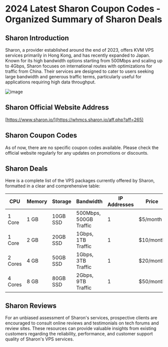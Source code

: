 # 2024 Latest Sharon Coupon Codes - Organized Summary of Sharon Deals

## Sharon Introduction
Sharon, a provider established around the end of 2023, offers KVM VPS services primarily in Hong Kong, and has recently expanded to Japan. Known for its high bandwidth options starting from 500Mbps and scaling up to 4Gbps, Sharon focuses on international routes with optimizations for traffic from China. Their services are designed to cater to users seeking large bandwidth and generous traffic terms, particularly useful for applications requiring high data throughput.

![image](https://github.com/liedowvbe/Sharon/assets/167665298/35900b23-b0fb-44e5-bf5d-a94ce117ff03)

## Sharon Official Website Address
[https://www.sharon.io/](https://whmcs.sharon.io/aff.php?aff=265)

## Sharon Coupon Codes
As of now, there are no specific coupon codes available. Please check the official website regularly for any updates on promotions or discounts.

## Sharon Deals
Here is a complete list of the VPS packages currently offered by Sharon, formatted in a clear and comprehensive table:

| CPU  | Memory | Storage | Bandwidth              | IP Addresses | Price  | Link                                                          |
|------|--------|---------|------------------------|--------------|--------|---------------------------------------------------------------|
| 1 Core | 1 GB   | 10GB SSD | 500Mbps, 500GB Traffic | 1            | $5/month | [Purchase](https://whmcs.sharon.io/aff.php?aff=265&pid=25) |
| 1 Core | 2 GB   | 20GB SSD | 1Gbps, 1TB Traffic     | 1            | $10/month | [Purchase](https://whmcs.sharon.io/aff.php?aff=265&pid=27) |
| 2 Cores | 4 GB   | 50GB SSD | 1Gbps, 3TB Traffic     | 1            | $20/month | [Purchase](https://whmcs.sharon.io/aff.php?aff=265&pid=29) |
| 4 Cores | 8 GB   | 80GB SSD | 2Gbps, 9TB Traffic     | 1            | $50/month | [Purchase](https://whmcs.sharon.io/aff.php?aff=265&pid=30) |

## Sharon Reviews
For an unbiased assessment of Sharon's services, prospective clients are encouraged to consult online reviews and testimonials on tech forums and review sites. These resources can provide valuable insights from existing customers regarding the reliability, performance, and customer support quality of Sharon's VPS services.
